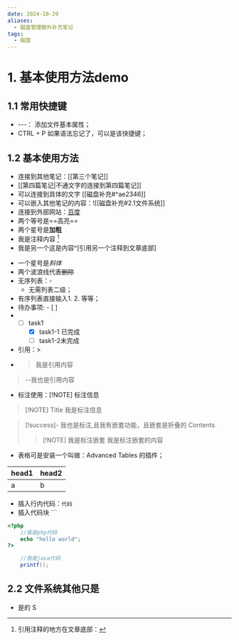 ```yaml
---
date: 2024-10-29
aliases:
  - 磁盘管理额外补充笔记
tags:
  - 磁盘
---
```

# 1. 基本使用方法demo
## 1.1 常用快捷键
- ---： 添加文件基本属性；
- CTRL + P 如果语法忘记了，可以是该快捷键；

## 1.2 基本使用方法
- 连接到其他笔记：[[第三个笔记]]
- [[第四篇笔记|不通文字的连接到第四篇笔记]]
- 可以连接到具体的文字 [[磁盘补充#^ae2346]]
- 可以嵌入其他笔记的内容：![[磁盘补充#2.1文件系统]]
- 连接到外部网站：[百度](https://www.baidu.com)
- 两个等号是==高亮== 
- 两个星号是**加粗**
- 我是注释内容 [^1]
- 我是另一个这是内容^[引用另一个注释到文章底部]

[^1]: 引用注释的地方在文章底部：

- 一个星号是*斜体*
- 两个波浪线代表~~删除~~
- 无序列表：-
	- 无需列表二级；
- 有序列表直接输入1. 2. 等等；
- 待办事项: - [ ]
- - [ ] task1
	- [X] task1-1 已完成
	- [ ] task1-2未完成
- 引用：> 
- > 我是引用内容
 > --我也是引用内容
- 标注使用：[!NOTE] 标注信息
> [!NOTE] Title
> 我是标注信息

> [!success]- 我也是标注,且我有嵌套功能，且嵌套是折叠的
> Contents
>> [!NOTE] 我是标注嵌套
>> 我是标注嵌套的内容

- 表格可是安装一个叫做：Advanced Tables 的插件；

|head1| head2 |
| --- | --- |
|   a  |   b   |

- 插入行内代码：`代码` 
- 插入代码块 ```
```php
<?php
	//我是php代码
	echo "hello world";
?>
```
```java
	//我是java代码
	printf();
```





## 2.2 文件系统其他只是
- 是的 S




